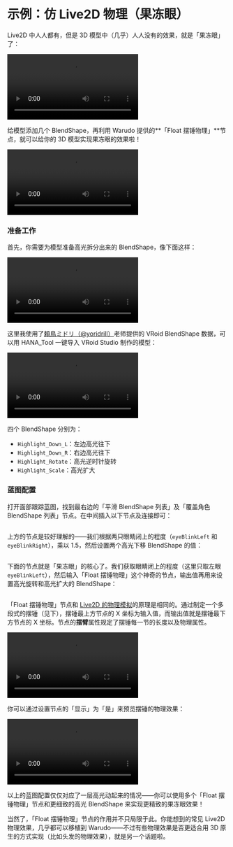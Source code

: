 # 示例：仿 Live2D 物理（果冻眼）

Live2D 中人人都有，但是 3D 模型中（几乎）人人没有的效果，就是「果冻眼」了：

<div className="video-box"><video controls src="https://user-images.githubusercontent.com/3406505/196832326-e54d9982-92dc-4046-83f2-9b156bb243d4.mp4" />
来源：[https://twitter.com/mauracoma/status/1441799850048176138](https://twitter.com/mauracoma/status/1441799850048176138)
</div>

给模型添加几个 BlendShape，再利用 Warudo 提供的**「Float 摆锤物理」**节点，就可以给你的 3D 模型实现果冻眼的效果啦！

<div className="video-box"><video controls src="https://user-images.githubusercontent.com/3406505/196832672-049792b0-1bbf-46ec-8ed9-7f5989eb4166.mp4" />
由于我不是模型师，这里只拆了一层高光出来。正如 Live2D 一样，拆得越多效果越好哦！
</div>

### 准备工作

首先，你需要为模型准备高光拆分出来的 BlendShape，像下面这样：

<div className="video-box"><video controls src="https://user-images.githubusercontent.com/3406505/196832935-946222b5-e9a3-4efa-b9dc-7bdd04b9a3f2.mp4" /></div>

这里我使用了[頼鳥ミドリ（@yoridrill）](https://twitter.com/yoridrill)老师提供的 VRoid BlendShape 数据，可以用 HANA\_Tool 一键导入 VRoid Studio 制作的模型：

<div className="video-box"><video controls src="https://note.com/yoridrill/n/nfc15a0760a26" /></div>

四个 BlendShape 分别为：

* `Highlight_Down_L`：左边高光往下
* `Highlight_Down_R`：右边高光往下
* `Highlight_Rotate`：高光逆时针旋转
* `Highlight_Scale`：高光扩大

### 蓝图配置

打开面部跟踪蓝图，找到最右边的「平滑 BlendShape 列表」及「覆盖角色 BlendShape 列表」节点。在中间插入以下节点及连接即可：

<figure><img src="/images/image(5)(2).png" alt="" /><figcaption></figcaption></figure>

上方的节点是较好理解的——我们根据两只眼睛闭上的程度（`eyeBlinkLeft` 和 `eyeBlinkRight`），乘以 1.5，然后设置两个高光下移 BlendShape 的值：

<figure><img src="/images/image(11)(1).png" alt="" /><figcaption></figcaption></figure>

下面的节点就是「果冻眼」的核心了。我们获取眼睛闭上的程度（这里只取左眼 `eyeBlinkLeft`），然后输入「Float 摆锤物理」这个神奇的节点，输出值再用来设置高光旋转和高光扩大的 BlendShape：

<figure><img src="/images/image(5)(1).png" alt="" /><figcaption></figcaption></figure>

「Float 摆锤物理」节点和 [Live2D 的物理模拟](https://docs.live2d.com/en/cubism-editor-manual/physics-operation/)的原理是相同的。通过制定一个多段式的摆锤（见下），摆锤最上方节点的 X 坐标为输入值，而输出值就是摆锤最下方节点的 X 坐标。节点的**摆臂**属性规定了摆锤每一节的长度以及物理属性。

<div className="video-box"><video controls src="https://docs.live2d.com/wp-content/uploads/2021/04/20210119193349.gif" />
来源：[https://docs.live2d.com/en/cubism-editor-manual/physical-operation-setting/](https://docs.live2d.com/en/cubism-editor-manual/physical-operation-setting/)
</div>

你可以通过设置节点的「显示」为「是」来预览摆锤的物理效果：

<div className="video-box"><video controls src="https://user-images.githubusercontent.com/3406505/196835467-8eec329f-176f-47ba-af4e-fb4d0c4361d6.mp4" /></div>

以上的蓝图配置仅仅对应了一层高光动起来的情况——你可以使用多个「Float 摆锤物理」节点和更细致的高光 BlendShape 来实现更精致的果冻眼效果！

<div className="hint hint-success">
当然了，「Float 摆锤物理」节点的作用并不只局限于此。你能想到的常见 Live2D 物理效果，几乎都可以移植到 Warudo——不过有些物理效果是否更适合用 3D 原生的方式实现（比如头发的物理效果），就是另一个话题啦。
</div>
